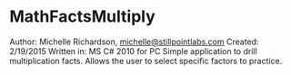 # MathFactsMultiply
Author: Michelle Richardson, michelle@stillpointlabs.com
Created: 2/19/2015
Written in: MS C# 2010 for PC
Simple application to drill multiplication facts. Allows the user to select specific factors to practice.
